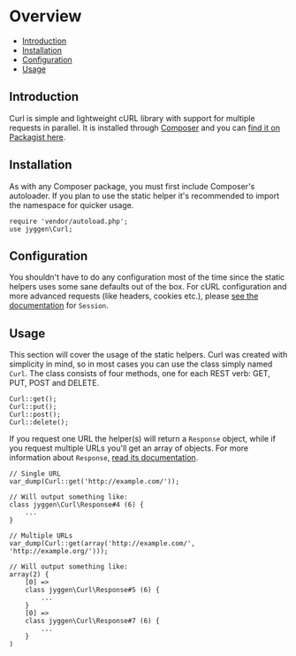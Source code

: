 # Overview

- [Introduction](#introduction)
- [Installation](#installation)
- [Configuration](#configuration)
- [Usage](#usage)

<a name="introduction"></a>
## Introduction

Curl is simple and lightweight cURL library with support for multiple requests in parallel. It is installed through [Composer](http://getcomposer.org/) and you can [find it on Packagist here](https://packagist.org/packages/jyggen/Curl).

<a name="installation"></a>
## Installation

As with any Composer package, you must first include Composer's autoloader. If you plan to use the static helper it's recommended to import the namespace for quicker usage.

    require 'vendor/autoload.php';
    use jyggen\Curl;

<a name="configuration"></a>
## Configuration

You shouldn't have to do any configuration most of the time since the static helpers uses some sane defaults out of the box. For cURL configuration and more advanced requests (like headers, cookies etc.), please [see the documentation](/curl/session) for `Session`.

## Usage

This section will cover the usage of the static helpers. Curl was created with simplicity in mind, so in most cases you can use the class simply named `Curl`. The class consists of four methods, one for each REST verb: GET, PUT, POST and DELETE.

    Curl::get();
    Curl::put();
    Curl::post();
    Curl::delete();

If you request one URL the helper(s) will return a `Response` object, while if you request multiple URLs you'll get an array of objects. For more information about `Response`, [read its documentation](/curl/response).

    // Single URL
    var_dump(Curl::get('http://example.com/'));

    // Will output something like:
    class jyggen\Curl\Response#4 (6) {
        ...
    }

    // Multiple URLs
    var_dump(Curl::get(array('http://example.com/', 'http://example.org/')));

    // Will output something like:
    array(2) {
        [0] =>
        class jyggen\Curl\Response#5 (6) {
            ...
        }
        [0] =>
        class jyggen\Curl\Response#7 (6) {
            ...
        }
    )

